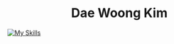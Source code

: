 <div align=center> <h1>Dae Woong Kim</h1> </div>

[![My Skills](https://skillicons.dev/icons?i=js,html,css,wasm)](https://skillicons.dev)
